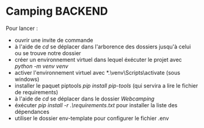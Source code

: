 # Camping BACKEND

Pour lancer : 
- ouvrir une invite de commande 
- à l'aide de *cd* se déplacer dans l'arborence des dossiers jusqu'à celui ou se trouve notre dossier
- créer un environnement virtuel dans lequel éxécuter le projet avec *python -m venv venv*
- activer l'environnement virtuel avec *.\venv\Scripts\activate (sous windows)
- installer le paquet piptools *pip install pip-tools* (qui servira a lire le fichier de requirements)
- à l'aide de *cd* se déplacer dans le dossier *Webcamping*
- éxécuter *pip install -r .\requirements.txt* pour installer la liste des dépendances
- utiliser le dossier env-template pour configurer le fichier .env 
